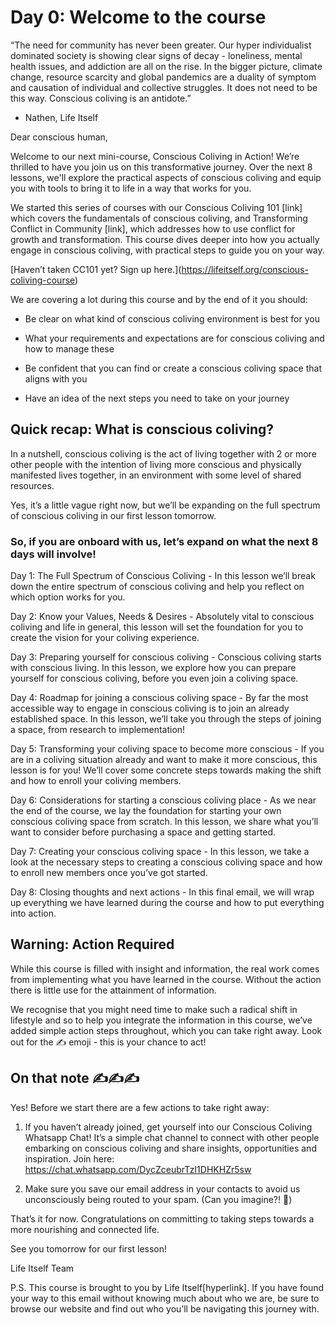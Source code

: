 # Day 0: Welcome to the course

“The need for community has never been greater. Our hyper individualist dominated society is showing clear signs of decay - loneliness, mental health issues, and addiction are all on the rise. In the bigger picture, climate change, resource scarcity and global pandemics are a duality of symptom and causation of individual and collective struggles. It does not need to be this way. Conscious coliving is an antidote.”

- Nathen, Life Itself

Dear conscious human,

Welcome to our next mini-course, Conscious Coliving in Action! We’re thrilled to have you join us on this transformative journey. Over the next 8 lessons, we'll explore the practical aspects of conscious coliving and equip you with tools to bring it to life in a way that works for you.  
  
We started this series of courses with our Conscious Coliving 101 \[link\] which covers the fundamentals of conscious coliving, and Transforming Conflict in Community \[link\], which addresses how to use conflict for growth and transformation. This course dives deeper into how you actually engage in conscious coliving, with practical steps to guide you on your way.

\[Haven’t taken CC101 yet? Sign up here.\](https://lifeitself.org/conscious-coliving-course)

We are covering a lot during this course and by the end of it you should:

- Be clear on what kind of conscious coliving environment is best for you

- What your requirements and expectations are for conscious coliving and how to manage these

- Be confident that you can find or create a conscious coliving space that aligns with you

- Have an idea of the next steps you need to take on your journey

## Quick recap: What is conscious coliving?

In a nutshell, conscious coliving is the act of living together with 2 or more other people with the intention of living more conscious and physically manifested lives together, in an environment with some level of shared resources.

Yes, it’s a little vague right now, but we’ll be expanding on the full spectrum of conscious coliving in our first lesson tomorrow.

### So, if you are onboard with us, let’s expand on what the next 8 days will involve! 

Day 1: The Full Spectrum of Conscious Coliving - In this lesson we’ll break down the entire spectrum of conscious coliving and help you reflect on which option works for you.

Day 2: Know your Values, Needs & Desires - Absolutely vital to conscious coliving and life in general, this lesson will set the foundation for you to create the vision for your coliving experience.

Day 3: Preparing yourself for conscious coliving - Conscious coliving starts with conscious living. In this lesson, we explore how you can prepare yourself for conscious coliving, before you even join a coliving space.

Day 4: Roadmap for joining a conscious coliving space - By far the most accessible way to engage in conscious coliving is to join an already established space. In this lesson, we’ll take you through the steps of joining a space, from research to implementation!

Day 5: Transforming your coliving space to become more conscious - If you are in a coliving situation already and want to make it more conscious, this lesson is for you! We’ll cover some concrete steps towards making the shift and how to enroll your coliving members.

Day 6: Considerations for starting a conscious coliving place - As we near the end of the course, we lay the foundation for starting your own conscious coliving space from scratch. In this lesson, we share what you’ll want to consider before purchasing a space and getting started.

Day 7: Creating your conscious coliving space - In this lesson, we take a look at the necessary steps to creating a conscious coliving space and how to enroll new members once you’ve got started.

Day 8: Closing thoughts and next actions - In this final email, we will wrap up everything we have learned during the course and how to put everything into action.

## Warning: Action Required 

While this course is filled with insight and information, the real work comes from implementing what you have learned in the course. Without the action there is little use for the attainment of information.  
  
We recognise that you might need time to make such a radical shift in lifestyle and so to help you integrate the information in this course, we’ve added simple action steps throughout, which you can take right away. Look out for the ✍️ emoji - this is your chance to act!

## On that note ✍️✍️✍️

Yes! Before we start there are a few actions to take right away:

1.  If you haven’t already joined, get yourself into our Conscious Coliving Whatsapp Chat! It’s a simple chat channel to connect with other people embarking on conscious coliving and share insights, opportunities and inspiration. Join here: [<u>https://chat.whatsapp.com/DycZceubrTzI1DHKHZr5sw</u>](https://chat.whatsapp.com/DycZceubrTzI1DHKHZr5sw)

2.  Make sure you save our email address in your contacts to avoid us unconsciously being routed to your spam. (Can you imagine?! 🤯)

That’s it for now. Congratulations on committing to taking steps towards a more nourishing and connected life.

See you tomorrow for our first lesson!

Life Itself Team

P.S. This course is brought to you by Life Itself\[hyperlink\]. If you have found your way to this email without knowing much about who we are, be sure to browse our website and find out who you’ll be navigating this journey with.


